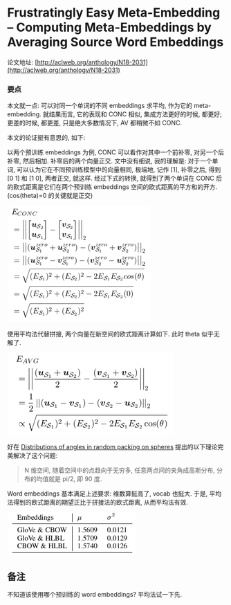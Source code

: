 # Frustratingly Easy Meta-Embedding – Computing Meta-Embeddings by Averaging Source Word Embeddings

论文地址: [http://aclweb.org/anthology/N18-2031](http://aclweb.org/anthology/N18-2031)

### 要点

本文就一点: 可以对同一个单词的不同 embeddings 求平均, 作为它的 meta-embedding. 就结果而言, 它的表现和 CONC 相似, 集成方法更好的时候, 都更好; 更差的时候, 都更差, 只是绝大多数情况下, AV 都稍微不如 CONC.

本文的论证挺有意思的, 如下:

以两个预训练 embeddings 为例, CONC 可以看作对其中一个前补零, 对另一个后补零, 然后相加. 补零后的两个向量正交. 文中没有细说, 我的理解是: 对于一个单词, 可以认为它在不同预训练模型中的向量相同, 极端地, 记作 \[1\], 补零之后, 得到 \[0 1\] 和 \[1 0\], 两者正交, 就这样. 经过下式的转换, 就得到了两个单词在 CONC 后的欧式距离是它们在两个预训练 embeddings 空间的欧式距离的平方和的开方. \(cos\(theta\)=0 的关键就是正交\)

![E conc](../../.gitbook/assets/wme_e_conc.png)

使用平均法代替拼接, 两个向量在新空间的欧式距离计算如下. 此时 theta 似乎无解了.

![E avg](../../.gitbook/assets/wme_e_avg.png)

好在 [Distributions of angles in random packing on spheres](https://orfe.princeton.edu/~jqfan/papers/13/packing.pdf) 提出的以下理论完美解决了这个问题:

> N 维空间, 随着空间中的点趋向于无穷多, 任意两点间的夹角成高斯分布, 分布的均值就是 pi/2, 即 90 度.

Word embeddings 基本满足上述要求: 维数算挺高了, vocab 也挺大. 于是, 平均法得到的欧式距离的期望正比于拼接法的欧式距离, 从而平均法有效.

![angle distribution](../../.gitbook/assets/avg_angle_distribution.png)

## 备注

不知道该使用哪个预训练的 word embeddings? 平均法试一下先.

